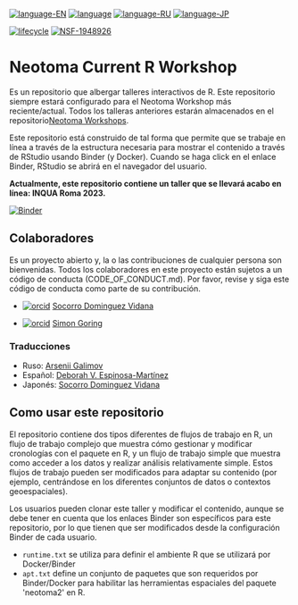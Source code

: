 [![language-EN](https://img.shields.io/badge/language-EN-red)](README.md) [![language](https://img.shields.io/badge/language-ES-red)](README.es.md) [![language-RU](https://img.shields.io/badge/language-RU-red)](README.ru.md)
[![language-JP](https://img.shields.io/badge/language-JP-red)](README.jp.md)

[![lifecycle](https://img.shields.io/badge/lifecycle-experimental-orange.svg)](https://www.tidyverse.org/lifecycle/#experimental)
[![NSF-1948926](https://img.shields.io/badge/NSF-1948926-blue.svg)](https://nsf.gov/awardsearch/showAward?AWD_ID=1948926)

# Neotoma Current R Workshop

Es un repositorio que albergar talleres interactivos de R. Este repositorio siempre estará configurado para el Neotoma Workshop más reciente/actual. Todos los talleras anteriores estarán almacenados en el repositorio[Neotoma Workshops](https://github.com/NeotomaDB/Workshops).

Este repositorio está construido de tal forma que permite que se trabaje en línea a través de la estructura necesaria para mostrar el contenido a través de RStudio usando Binder (y Docker). Cuando se haga click en el enlace Binder, RStudio se abrirá en el navegador del usuario.

**Actualmente, este repositorio contiene un taller que se llevará acabo en línea: INQUA Roma 2023.**

[![Binder](https://mybinder.org/badge_logo.svg)](https://mybinder.org/v2/gh/NeotomaDB/Current_Workshop/main?labpath=rstudio)

## Colaboradores

Es un proyecto abierto y, la o las contribuciones de cualquier persona son bienvenidas. Todos los colaboradores en este proyecto están sujetos a un código de conducta (CODE_OF_CONDUCT.md). Por favor, revise y siga este código de conducta como parte de su contribución.

* [![orcid](https://img.shields.io/badge/orcid-0000--0002--7926--4935-brightgreen.svg)](https://orcid.org/0000-0002-7926-4935) [Socorro Dominguez Vidana](https://sedv8808.github.io/)

* [![orcid](https://img.shields.io/badge/orcid-0000--0002--2700--4605-brightgreen.svg)](https://orcid.org/0000-0002-2700-4605) [Simon Goring](http://goring.org)

### Traducciones

* Ruso: [Arsenii Galimov](https://ipae.uran.ru/Galimov_AT)
* Español: [Deborah V. Espinosa-Martínez](https://orcid.org/0000-0002-3848-8094)
* Japonés: [Socorro Dominguez Vidana](https://ht-data.com/about.html)

## Como usar este repositorio

El repositorio contiene dos tipos diferentes de flujos de trabajo en R, un flujo de trabajo complejo que muestra cómo gestionar y modificar cronologías con el paquete en R, y un flujo de trabajo simple que muestra como acceder a los datos y realizar análisis relativamente simple. Estos flujos de trabajo pueden ser modificados para adaptar su contenido (por ejemplo, centrándose en los diferentes conjuntos de datos o contextos geoespaciales).

Los usuarios pueden clonar este taller y modificar el contenido, aunque se debe tener en cuenta que los enlaces Binder son específicos para este repositorio, por lo que tienen que ser modificados desde la configuración Binder de cada usuario.

* `runtime.txt` se utiliza para definir el ambiente R que se utilizará por Docker/Binder
* `apt.txt` define un conjunto de paquetes que son requeridos por Binder/Docker para habilitar las herramientas espaciales del paquete 'neotoma2' en R.
